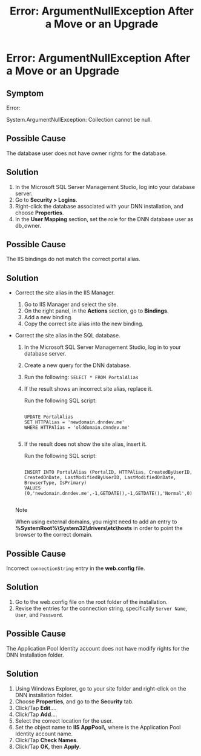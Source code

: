 ﻿---
uid: ts-error-argumentnullexception-after-move-upgrade
locale: en
title: "Error: ArgumentNullException After a Move or an Upgrade"
dnnversion: 09.02.00
related-topics: ts-how-to-increase-max-upload-file-size,ts-error-login-ip-filtering-is-currently-disabled,ts-error-another-user-has-taken-action-on-the-page,ts-error-unknown-server-tag-DNNComboBox,ts-error-could-not-load-awssdk,ts-error-sql-timeout,ts-install-missing-resources,ts-mixed-content-ssl,ts-broken-profile-image,ts-page-remains-in-draft,ts-unable-to-remove-page-redirect-urls,ts-site-theme-not-loading,ts-incomplete-content-localization,ts-missing-persona-bar
---

# Error: ArgumentNullException After a Move or an Upgrade

## Symptom

Error:

System.ArgumentNullException: Collection cannot be null.

## Possible Cause

The database user does not have owner rights for the database.

## Solution

1.  In the Microsoft SQL Server Management Studio, log into your database server.
2.  Go to **Security \> Logins**.
3.  Right-click the database associated with your DNN installation, and choose **Properties**.
4.  In the **User Mapping** section, set the role for the DNN database user as db_owner.

## Possible Cause

The IIS bindings do not match the correct portal alias.

## Solution

*   Correct the site alias in the IIS Manager.
    1.  Go to IIS Manager and select the site.
    2.  On the right panel, in the **Actions** section, go to **Bindings**.
    3.  Add a new binding.
    4.  Copy the correct site alias into the new binding.
*   Correct the site alias in the SQL database.
    
    1.  In the Microsoft SQL Server Management Studio, log in to your database server.
    2.  Create a new query for the DNN database.
    3.  Run the following: `SELECT * FROM PortalAlias`
    4.  If the result shows an incorrect site alias, replace it.
        
        Run the following SQL script:
        
        ```
        
        UPDATE PortalAlias
        SET HTTPAlias = 'newdomain.dnndev.me'
        WHERE HTTPAlias = 'olddomain.dnndev.me'
                                            
        ```
        
    5.  If the result does not show the site alias, insert it.
        
        Run the following SQL script:
        
        ```
        
        INSERT INTO PortalAlias (PortalID, HTTPAlias, CreatedByUserID, CreatedOnDate, LastModifiedByUserID, LastModifiedOnDate, BrowserType, IsPrimary)
        VALUES (0,'newdomain.dnndev.me',-1,GETDATE(),-1,GETDATE(),'Normal',0)
                                            
        ```
        
    > [!NOTE]
    > When using external domains, you might need to add an entry to **%SystemRoot%\\System32\\drivers\\etc\\hosts** in order to point the browser to the correct domain.
    

## Possible Cause

Incorrect `connectionString` entry in the **web.config** file.

## Solution

1.  Go to the web.config file on the root folder of the installation.
2.  Revise the entries for the connection string, specifically `Server Name`, `User`, and `Password`.

## Possible Cause

The Application Pool Identity account does not have modify rights for the DNN Installation folder.

## Solution

1.  Using Windows Explorer, go to your site folder and right-click on the DNN installation folder.
2.  Choose **Properties**, and go to the **Security** tab.
3.  Click/Tap **Edit**….
4.  Click/Tap **Add**….
5.  Select the correct location for the user.
6.  Set the object name to **IIS AppPool\\<AppPoolName>**, where **<AppPoolName>** is the Application Pool Identity account name.
7.  Click/Tap **Check Names**.
8.  Click/Tap **OK**, then **Apply**.
